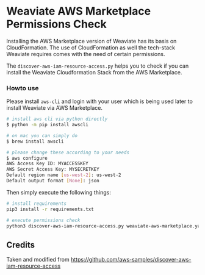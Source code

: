 # Weaviate AWS Marketplace Permissions Check

Installing the AWS Marketplace version of Weaviate has its basis on CloudFormation.
The use of CloudFormation as well the tech-stack Weaviate requires comes with the 
need of certain permissions.

The `discover-aws-iam-resource-access.py` helps you to check if you can install the 
Weaviate Cloudformation Stack from the AWS Marketplace.

### Howto use

Please install `aws-cli` and login with your user which is being used later to install
Weaviate via AWS Marketplace.

```bash
# install aws cli via python directly
$ python -m pip install awscli

# on mac you can simply do
$ brew install awscli

# please change these according to your needs
$ aws configure
AWS Access Key ID: MYACCESSKEY
AWS Secret Access Key: MYSECRETKEY
Default region name [us-west-2]: us-west-2
Default output format [None]: json
```

Then simply execute the following things:

```bash
# install requirements
pip3 install -r requirements.txt

# execute permissions check
python3 discover-aws-iam-resource-access.py weaviate-aws-marketplace.yaml
```


## Credits 
Taken and modified from https://github.com/aws-samples/discover-aws-iam-resource-access 
